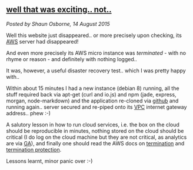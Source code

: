 ## [well that was exciting.. not..](/blog/2015-08-14/)
*Posted by Shaun Osborne, 14 August 2015*

Well this website just disappeared.. or more precisely upon checking, its [AWS](https://aws.amazon.com/) server had disappeared!

And even more precisely its AWS micro instance was *terminated* - with no rhyme or reason - and definitely with nothing logged..

It was, however, a useful disaster recovery test.. which I was pretty happy with..

Within about 15 minutes I had a new instance (debian 8) running, all the stuff required back via apt-get (curl and io.js) and npm (jade, express, morgan, node-markdown) and the application re-cloned via [github](https://github.com/ITWrangler/driowww) and running again.. server secured and re-piped onto its [VPC](https://aws.amazon.com/vpc/) internet gateway address.. phew :-)

A salutory lesson in how to run cloud services, i.e. the box on the cloud should be reproducible in minutes, nothing stored on the cloud should be critical (I do log on the cloud machine but they are not critical, as analytics are via [GA](http://www.google.com/analytics/)), and finally one should read the AWS docs on [termination](http://docs.aws.amazon.com/AWSEC2/latest/UserGuide/terminating-instances.html) and [termination protection](https://aws.amazon.com/blogs/aws/new-console-features-forced-detach-termination-protection/).

Lessons learnt, minor panic over :-)
